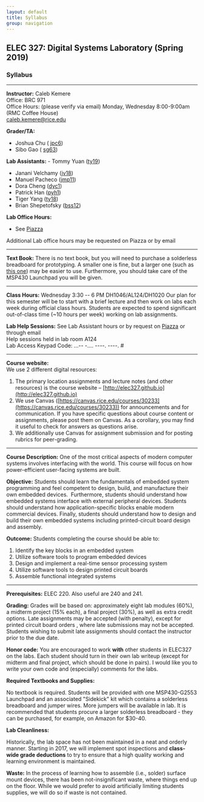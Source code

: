 ```yaml
---
layout: default
title: Syllabus
group: navigation
---
```


## ELEC 327: Digital Systems Laboratory (Spring 2019)

### Syllabus

***

**Instructor:**
Caleb Kemere  
Office: BRC 971  
Office Hours: (please verify via email) Monday, Wednesday 8:00-9:00am (RMC Coffee House)  
caleb.kemere@rice.edu

**Grader/TA:**
  - Joshua Chu ( [jpc6](mailto:jpc6@rice.edu))
  - Sibo Gao ( [sg63](mailto:sg63@rice.edu))

**Lab Assistants:**
	- Tommy Yuan ([ty19](mailto:ty19@rice.edu))
  - Janani Velchamy ([jv18](mailto:jv18@rice.edu))
  - Manuel Pacheco ([jmp11](mailto:jmp11@rice.edu))
  - Dora Cheng ([dyc1](mailto:dyc1@rice.edu))
  - Patrick Han ([pyh1](mailto:pyh1@rice.edu))
  - Tiger Yang ([ty18](mailto:ty18@rice.edu))
  - Brian Shepetofsky ([bss12](mailto:bss12@rice.edu))

**Lab Office Hours:**
  - See [Piazza](piazza.com/rice/spring2020/elec327/home)

Additional Lab office hours may be requested on Piazza or by email

---
**Text Book:** There is no text book, but you will need to purchase a solderless breadboard for
prototyping. A smaller one is fine, but a larger one (such as
[this
one](https://www.amazon.com/Circuit-Test-MB-106-Breadboard-175x230mm-Holes/dp/B008MOLEGK/)) may
be easier to use. Furthermore, you should take care of the MSP430 Launchpad you will be given.

---

**Class Hours:** Wednesday 3:30 -- 6 PM DH1046/AL124/DH1020
Our plan for this semester will be to start with a brief lecture and then work on labs each week during
official class hours.  Students are expected to spend significant out-of-class time (~10 hours
per week) working on lab assignments.

**Lab Help Sessions:** See Lab Assistant hours or by request on [Piazza](https://piazza.com/class/jqprx90wr5220s) or through email  
Help sessions held in lab room A124                                                                                     
Lab Access Keypad Code: ...-- -.... ----. ----. #

---

**Course website:**  
We use 2 different digital resources:

1. The primary location assignments and lecture notes (and other resources) is the course
website – [http://elec327.github.io](http://elec327.github.io)
2. We use Canvas ([https://canvas.rice.edu/courses/30233](https://canvas.rice.edu/courses/30233))
for announcements and for communication. If you have specific questions about course content or
assignments, please post them on Canvas. As a corollary, you may find it useful to check for
answers as questions arise.
3. We additionally use Canvas for assignment submission and for posting rubrics for peer-grading.

---

**Course Description:** One of the most critical aspects of modern computer systems involves
interfacing with the world. This course will focus on how power-efficient user-facing systems
are built.

**Objective:** Students should learn the fundamentals of embedded system programming and feel
competent to design, build, and manufacture their own embedded devices. &nbsp;Furthermore,
students should understand how embedded systems interface with external peripheral devices.
Students should understand how application-specific blocks enable modern commercial devices.
Finally, students should understand how to design and build their own embedded systems
including printed-circuit board design and assembly.

**Outcome:** Students completing the course should be able to:

1. Identify the key blocks in an embedded system
2. Utilize software tools to program embedded devices
3. Design and implement a real-time sensor processing system
4. Utilize software tools to design printed circuit boards
5. Assemble functional integrated systems

---

**Prerequisites:** ELEC 220. Also useful are 240 and 241.

**Grading:** Grades will be based on: approximately eight lab modules (60%), a midterm project
(15% each), a final project (30%), as well as extra credit options. Late assignments may be
accepted (with penalty), except for printed circuit board orders , where late submissions may
not be accepted. Students wishing to submit late assignments should contact the instructor
prior to the due date.

**Honor code:**  You are encouraged to work **with** other students in ELEC327 on the labs. Each
student should turn in their own lab writeup (except for midterm and final project, which
should be done in pairs). I would like you to write your own code and (especially) comments for
the labs.

**Required Textbooks and Supplies:**

No textbook is required. Students will be provided with one MSP430-G2553
Launchpad and an associated "Sidekick" kit which contains a solderless breadboard
and jumper wires. More jumpers will be available in lab. It is recommended
that students procure a larger solderless breadboard - they can be purchased,
for example, on Amazon for $30-40.

**Lab Cleanliness:**

Historically, the lab space has not been maintained in a neat and orderly manner.
Starting in 2017, we will implement spot inspections and **class-wide grade
deductions** to try to ensure that a high quality working and learning environment
is maintained.

**Waste:** In the process of learning how to assemble (i.e., solder) surface mount devices,
there has been not-insignificant waste, where things end up on the floor. While
we would prefer to avoid artificially limiting students supplies, we will do so
if waste is not contained.
